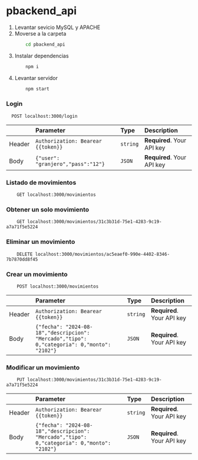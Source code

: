 # pbackend_api

1) Levantar sevicio MySQL y APACHE
2) Moverse a la carpeta
    ```bash 
        cd pbackend_api 
    ```
3) Instalar dependencias
    ```bash
        npm i
    ```
4) Levantar servidor
    ```bash
        npm start
    ```


### Login
```http
  POST localhost:3000/login
```

|  | Parameter | Type     | Description                |
|:-------- | :-------- | :------- | :------------------------- |
| Header |  `Authorization: Bearear {{token}}` | `string` | **Required**. Your API key |
| Body | `{"user": "granjero","pass":"12"}` | `JSON` | **Required**. Your API key |

### Listado de movimientos
```http
    GET localhost:3000/movimientos
```
### Obtener un solo movimiento
```http
    GET localhost:3000/movimientos/31c3b31d-75e1-4283-9c19-a7a71f5e5224
```

### Eliminar un movimiento
```http
    DELETE localhost:3000/movimientos/ac5eaef0-990e-4402-8346-7b7870dd8f45
```

### Crear un movimiento
```http
    POST localhost:3000/movimientos
```
|  | Parameter | Type     | Description                |
|:-------- | :-------- | :------- | :------------------------- |
| Header |  `Authorization: Bearear {{token}}` | `string` | **Required**. Your API key |
| Body | `{"fecha": "2024-08-18","descripcion": "Mercado","tipo": 0,"categoria": 0,"monto": "2102"}` | `JSON` | **Required**. Your API key |

### Modificar un movimiento
```http
    PUT localhost:3000/movimientos/31c3b31d-75e1-4283-9c19-a7a71f5e5224
```
|  | Parameter | Type     | Description                |
|:-------- | :-------- | :------- | :------------------------- |
| Header |  `Authorization: Bearear {{token}}` | `string` | **Required**. Your API key |
| Body | `{"fecha": "2024-08-18","descripcion": "Mercado","tipo": 0,"categoria": 0,"monto": "2102"}` | `JSON` | **Required**. Your API key |
